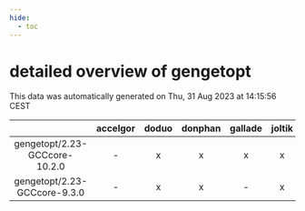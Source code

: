 ```yaml
---
hide:
  - toc
---
```


detailed overview of gengetopt
==============================


This data was automatically generated on Thu, 31 Aug 2023 at 14:15:56 CEST  

| |accelgor|doduo|donphan|gallade|joltik|skitty|swalot|victini|
| :---: | :---: | :---: | :---: | :---: | :---: | :---: | :---: | :---: |
|gengetopt/2.23-GCCcore-10.2.0|-|x|x|x|x|x|x|x|
|gengetopt/2.23-GCCcore-9.3.0|-|x|x|-|x|x|x|x|
